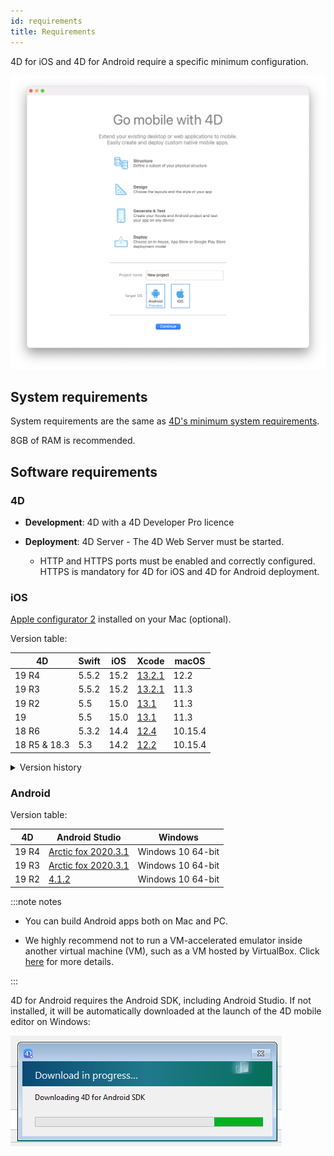 ```yaml
---
id: requirements
title: Requirements
---
```


4D for iOS and 4D for Android require a specific minimum configuration.

![Welcome page](img/welcome-page.png)


## System requirements

System requirements are the same as [4D's minimum system requirements](https://us.4d.com/product-download/Feature-Release).

8GB of RAM is recommended.


## Software requirements

### 4D

- **Development**: 4D with a 4D Developer Pro licence

- **Deployment**: 4D Server - The 4D Web Server must be started.
	- HTTP and HTTPS ports must be enabled and correctly configured. HTTPS is mandatory for 4D for iOS and 4D for Android deployment.


### iOS

[Apple configurator 2](https://itunes.apple.com/us/app/apple-configurator-2/id1037126344) installed on your Mac (optional). 

Version table:

| 4D | Swift | iOS | Xcode | macOS |
|---|---|---|---|---|
|19 R4  | 5.5.2  | 15.2  |  [13.2.1](https://developer.apple.com/services-account/download?path=/Developer_Tools/Xcode_13/Xcode_13.2.1.xip) |  12.2 |
|19 R3  | 5.5.2  | 15.2  |  [13.2.1](https://developer.apple.com/services-account/download?path=/Developer_Tools/Xcode_13/Xcode_13.2.1.xip) |  11.3 |
| 19 R2         | 5.5   | 15.0 | [13.1](https://developer.apple.com/services-account/download?path=/Developer_Tools/Xcode_13/Xcode_13.1.xip) | 11.3 | 
| 19  | 5.5| 15.0 | [13.1](https://developer.apple.com/services-account/download?path=/Developer_Tools/Xcode_13/Xcode_13.1.xip) | 11.3|  
| 18 R6  | 5.3.2| 14.4 | [12.4](https://developer.apple.com/services-account/download?path=/Developer_Tools/Xcode_12.4/Xcode_12.4.xip) | 10.15.4 |
| 18 R5 & 18.3  | 5.3 | 14.2 | [12.2](https://developer.apple.com/services-account/download?path=/Developer_Tools/Xcode_12.2/Xcode_12.2.xip) | 10.15.4 |

<details><summary>Version history</summary>

| 4D | Swift | iOS | Xcode | macOS |
|---|---|---|---|---|
| 18 R4  | 5.3 | 14.0| 12.0|10.15.4|
| 18 R3  | 5.2.4 | 13.5|11.5|10.15.2|
| 18.2  | 5.2 | 13.4|11.4|10.15.2|
| 18.1  | 5.1.3 | 13.3| 11.3.1 | 10.14.4 |
| 18 R2  | 5.1.3 | 13.3| 11.3.1 | 10.14.4 |
| 18  | 5.1 | 13.2| 11.2 | 10.14.4 |
| 17 R6  | 5.0 | 12.2 | 10.2.1 | 10.14.4 |
| 17 R5  | 4.2.1 | 12.2 | 10.2 | 10.14.3 |
| 17 R4  | 4.2.1 | 12 | 10.1 | 10.13.6 |
| 17 R3  | 4.2 | 12 | 10.0 | 10.13.6 |
| 17 R2 | 4.1.2| 11.4 | 9.4 | 10.13.2 |
| 17 R2 | 4.1| 11.3 | 9.3.1 | 10.13.2 |
</details>

### Android

Version table:

| 4D | Android Studio| Windows |
|---|---|---|
| 19 R4 | [Arctic fox 2020.3.1](https://developer.android.com/studio/archive) | Windows 10 64-bit |
| 19 R3 | [Arctic fox 2020.3.1](https://developer.android.com/studio/archive) | Windows 10 64-bit |
| 19 R2 | [4.1.2](https://developer.android.com/studio/archive) | Windows 10 64-bit |

:::note notes

- You can build Android apps both on Mac and PC.

- We highly recommend not to run a VM-accelerated emulator inside another virtual machine (VM), such as a VM hosted by VirtualBox. Click [here](https://developer.android.com/studio/run/emulator-acceleration) for more details.

:::

4D for Android requires the Android SDK, including Android Studio. If not installed, it will be automatically downloaded at the launch of the 4D mobile editor on Windows:

![sdk](img/install-android.png)








